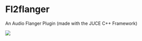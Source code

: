 # Fl2flanger
An Audio Flanger Plugin (made with the JUCE C++ Framework)

![](https://dl-web.dropbox.com/get/images/fl2flanger.jpg?_subject_uid=24053981&w=AAD7KAX-pYo_7ejyyoOBN2h4nv5gnZS4IXZAilffrLJQzQ)

